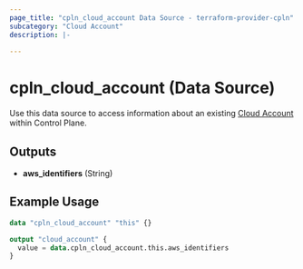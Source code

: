 ```yaml
---
page_title: "cpln_cloud_account Data Source - terraform-provider-cpln"
subcategory: "Cloud Account"
description: |-
  
---
```


# cpln_cloud_account (Data Source)

Use this data source to access information about an existing [Cloud Account](https://docs.controlplane.com/reference/cloudaccount) within Control Plane.

## Outputs

- **aws_identifiers** (String)

## Example Usage

```terraform
data "cpln_cloud_account" "this" {}

output "cloud_account" {
  value = data.cpln_cloud_account.this.aws_identifiers
}
```


